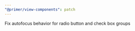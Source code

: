 ```yaml
---
"@primer/view-components": patch
---
```


Fix autofocus behavior for radio button and check box groups
